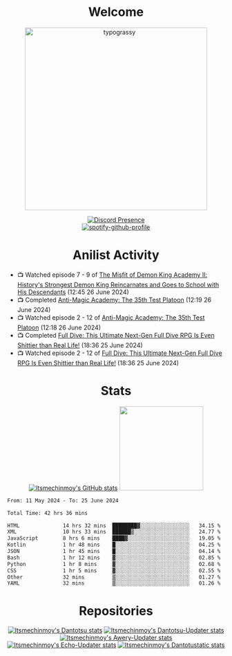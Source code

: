 <div align="center">

# Welcome
<a href="https://github.com/kawarimidoll/typograssy">
    <img alt="typograssy" src="https://typograssy.deno.dev/api?text=%E3%82%88%E3%81%86%E3%81%93%E3%81%9D%E3%81%BF%E3%81%AA%E3%81%95%E3%82%93%20-%20Itsmechinmoy--&&l0=none&l1=82d9d0&l2=027353&l3=038c4c&l4=01402e&bg=none&frame=none&speed=100&comment=" width="421.99">
</a>

[![Discord Presence](https://lanyard.cnrad.dev/api/523539866311720963?theme=dark&bg=Oe1116&animated=false&hideDiscrim=true&borderRadius=30px&hideActivity=whenNotUsed)](https://discord.com/users/523539866311720963)<br>
[![spotify-github-profile](https://spotify-github-profile.kittinanx.com/api/view?uid=31zczwoe3obxakjgkio7anubhkaq&cover_image=true&theme=novatorem&show_offline=true&background_color=121212&interchange=false&bar_color=53b14f&bar_color=ffffff&bar_color_cover=false)](https://spotify-github-profile.vercel.app/api/view?uid=31zczwoe3obxakjgkio7anubhkaq&redirect=true)
</div>

<div align="center">

# Anilist Activity
</div>
<!-- ANILIST_ACTIVITY:start -->

-   📺 Watched episode 7 - 9 of [The Misfit of Demon King Academy Ⅱ: History's Strongest Demon King Reincarnates and Goes to School with His Descendants](https://anilist.co/anime/130588) (12:45 26 June 2024)
-   📺 Completed [Anti-Magic Academy: The 35th Test Platoon](https://anilist.co/anime/20704) (12:19 26 June 2024)
-   📺 Watched episode 2 - 12 of [Anti-Magic Academy: The 35th Test Platoon](https://anilist.co/anime/20704) (12:18 26 June 2024)
-   📺 Completed [Full Dive: This Ultimate Next-Gen Full Dive RPG Is Even Shittier than Real Life!](https://anilist.co/anime/126791) (18:36 25 June 2024)
-   📺 Watched episode 2 - 12 of [Full Dive: This Ultimate Next-Gen Full Dive RPG Is Even Shittier than Real Life!](https://anilist.co/anime/126791) (18:36 25 June 2024)

<!-- ANILIST_ACTIVITY:end -->
<div align="center">
    
# Stats
[![Itsmechinmoy's GitHub stats](https://github-readme-stats.vercel.app/api?username=itsmechinmoy&show_icons=true&theme=algolia)](https://github.com/anuraghazra/github-readme-stats)
<img src="https://github-readme-stackoverflow.vercel.app/?userID=25004176&theme=dark" height="194"/>
</div>
<!--START_SECTION:waka-->

```txt
From: 11 May 2024 - To: 25 June 2024

Total Time: 42 hrs 36 mins

HTML              14 hrs 32 mins  ████████▓░░░░░░░░░░░░░░░░   34.15 %
XML               10 hrs 33 mins  ██████▒░░░░░░░░░░░░░░░░░░   24.77 %
JavaScript        8 hrs 6 mins    ████▓░░░░░░░░░░░░░░░░░░░░   19.05 %
Kotlin            1 hr 48 mins    █░░░░░░░░░░░░░░░░░░░░░░░░   04.25 %
JSON              1 hr 45 mins    █░░░░░░░░░░░░░░░░░░░░░░░░   04.14 %
Bash              1 hr 12 mins    ▓░░░░░░░░░░░░░░░░░░░░░░░░   02.85 %
Python            1 hr 8 mins     ▓░░░░░░░░░░░░░░░░░░░░░░░░   02.68 %
CSS               1 hr 5 mins     ▓░░░░░░░░░░░░░░░░░░░░░░░░   02.55 %
Other             32 mins         ▒░░░░░░░░░░░░░░░░░░░░░░░░   01.27 %
YAML              32 mins         ▒░░░░░░░░░░░░░░░░░░░░░░░░   01.26 %
```

<!--END_SECTION:waka-->
<div align="center">

# Repositories
[![Itsmechinmoy's Dantotsu stats](https://github-readme-stats.vercel.app/api/pin/?username=itsmechinmoy&repo=dantotsu&show_icons=true&theme=algolia&description_lines_count=1)](https://github.com/itsmechinmoy/dantotsu)
[![Itsmechinmoy's Dantotsu-Updater stats](https://github-readme-stats.vercel.app/api/pin/?username=itsmechinmoy&repo=dantotsu-updater&show_icons=true&theme=algolia&description_lines_count=1)](https://github.com/itsmechinmoy/dantotsu-updater)
[![Itsmechinmoy's Awery-Updater stats](https://github-readme-stats.vercel.app/api/pin/?username=itsmechinmoy&repo=awery-updater&show_icons=true&theme=algolia&description_lines_count=1)](https://github.com/itsmechinmoy/awery-updater)
[![Itsmechinmoy's Echo-Updater stats](https://github-readme-stats.vercel.app/api/pin/?username=itsmechinmoy&repo=echo-updater&show_icons=true&theme=algolia&description_lines_count=1)](https://github.com/itsmechinmoy/echo-updater)
[![Itsmechinmoy's Dantotustatic stats](https://github-readme-stats.vercel.app/api/pin/?username=itsmechinmoy&repo=dantotustatic&show_icons=true&theme=algolia&description_lines_count=1)](https://github.com/itsmechinmoy/dantotustatic)
</div>
